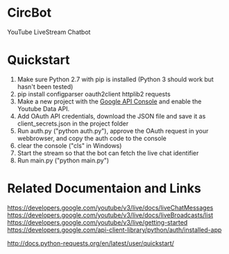 # CircBot
YouTube LiveStream Chatbot

# Quickstart
1. Make sure Python 2.7 with pip is installed (Python 3 should work but hasn't been tested)
2. pip install configparser oauth2client httplib2 requests
2. Make a new project with the [Google API Console](https://console.developers.google.com/apis/) and enable the Youtube Data API.  
3. Add OAuth API credentials, download the JSON file and save it as client_secrets.json in the project folder
4. Run auth.py ("python auth.py"), approve the OAuth request in your webbrowser, and copy the auth code to the console
5. clear the console ("cls" in Windows)
6. Start the stream so that the bot can fetch the live chat identifier
7. Run main.py ("python main.py")


# Related Documentaion and Links
https://developers.google.com/youtube/v3/live/docs/liveChatMessages
https://developers.google.com/youtube/v3/live/docs/liveBroadcasts/list
https://developers.google.com/youtube/v3/live/getting-started
https://developers.google.com/api-client-library/python/auth/installed-app

http://docs.python-requests.org/en/latest/user/quickstart/
